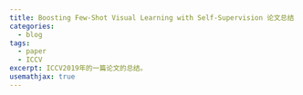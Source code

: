```yaml
---
title: Boosting Few-Shot Visual Learning with Self-Supervision 论文总结
categories:
  - blog
tags:
  - paper
  - ICCV
excerpt: ICCV2019年的一篇论文的总结。
usemathjax: true
---
```

